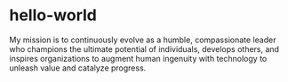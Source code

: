 # hello-world
My mission is to continuously evolve as a humble, compassionate leader who champions the ultimate potential of individuals, develops others, and inspires organizations to augment human ingenuity with technology to unleash value and catalyze progress. 
